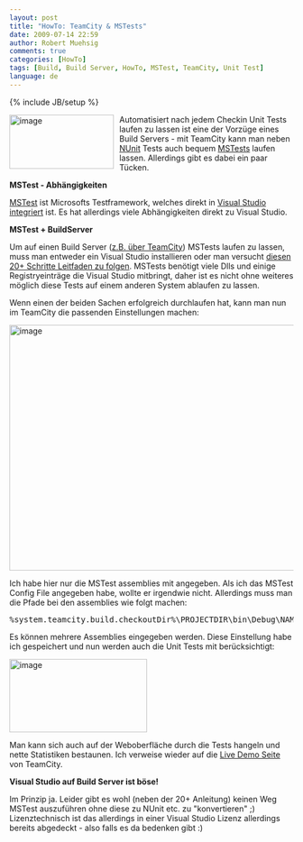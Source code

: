 ```yaml
---
layout: post
title: "HowTo: TeamCity & MSTests"
date: 2009-07-14 22:59
author: Robert Muehsig
comments: true
categories: [HowTo]
tags: [Build, Build Server, HowTo, MSTest, TeamCity, Unit Test]
language: de
---
```

{% include JB/setup %}
<p><a href="{{BASE_PATH}}/assets/wp-images-de/image803.png"><img style="border-right: 0px; border-top: 0px; margin: 0px 10px 0px 0px; border-left: 0px; border-bottom: 0px" height="96" alt="image" src="{{BASE_PATH}}/assets/wp-images-de/image-thumb781.png" width="185" align="left" border="0"></a> Automatisiert nach jedem Checkin Unit Tests laufen zu lassen ist eine der Vorzüge eines Build Servers - mit TeamCity kann man neben <a href="http://www.nunit.org/index.php">NUnit</a> Tests auch bequem <a href="{{BASE_PATH}}/2008/05/22/howto-einfache-tests-unittests-oder-keine-angst-vor-unittests/">MSTests</a> laufen lassen. Allerdings gibt es dabei ein paar Tücken.</p><p><strong>MSTest - Abhängigkeiten</strong></p> <p><a href="http://en.wikipedia.org/wiki/MSTest">MSTest</a> ist Microsofts Testframework, welches direkt in <a href="{{BASE_PATH}}/2008/05/22/howto-einfache-tests-unittests-oder-keine-angst-vor-unittests/">Visual Studio integriert</a> ist. Es hat allerdings viele Abhängigkeiten direkt zu Visual Studio. </p> <p><strong>MSTest + BuildServer</strong></p> <p>Um auf einen Build Server (<a href="{{BASE_PATH}}/2009/07/14/howto-continuous-integration-mit-teamcity/">z.B. über TeamCity</a>) MSTests laufen zu lassen, muss man entweder ein Visual Studio installieren oder man versucht <a href="http://www.shunra.com/shunrablog/index.php/2009/04/running-mstest-without-visual-studio/">diesen 20+ Schritte Leitfaden zu folgen</a>. MSTests benötigt viele Dlls und einige Registryeinträge die Visual Studio mitbringt, daher ist es nicht ohne weiteres möglich diese Tests auf einem anderen System ablaufen zu lassen.</p> <p>Wenn einen der beiden Sachen erfolgreich durchlaufen hat, kann man nun im TeamCity die passenden Einstellungen machen:</p> <p><a href="{{BASE_PATH}}/assets/wp-images-de/image804.png"><img style="border-right: 0px; border-top: 0px; border-left: 0px; border-bottom: 0px" height="436" alt="image" src="{{BASE_PATH}}/assets/wp-images-de/image-thumb782.png" width="513" border="0"></a> </p> <p>Ich habe hier nur die MSTest assemblies mit angegeben. Als ich das MSTest Config File angegeben habe, wollte er irgendwie nicht. Allerdings muss man die Pfade bei den assemblies wie folgt machen:</p> <div class="wlWriterSmartContent" id="scid:812469c5-0cb0-4c63-8c15-c81123a09de7:0406b02a-67cd-4bd3-ab8e-bf0c1f00f4ff" style="padding-right: 0px; display: inline; padding-left: 0px; float: none; padding-bottom: 0px; margin: 0px; padding-top: 0px"><pre name="code" class="c#">%system.teamcity.build.checkoutDir%\PROJECTDIR\bin\Debug\NAME.dll</pre></div>
<p>Es können mehrere Assemblies eingegeben werden. Diese Einstellung habe ich gespeichert und nun werden auch die Unit Tests mit berücksichtigt:</p>
<p><a href="{{BASE_PATH}}/assets/wp-images-de/image805.png"><img style="border-right: 0px; border-top: 0px; border-left: 0px; border-bottom: 0px" height="130" alt="image" src="{{BASE_PATH}}/assets/wp-images-de/image-thumb783.png" width="244" border="0"></a> </p>
<p>Man kann sich auch auf der Weboberfläche durch die Tests hangeln und nette Statistiken bestaunen. Ich verweise wieder auf die <a href="http://teamcity.jetbrains.com/overview.html">Live Demo Seite</a> von TeamCity.</p>
<p><strong>Visual Studio auf Build Server ist böse!</strong></p>
<p>Im Prinzip ja. Leider gibt es wohl (neben der 20+ Anleitung) keinen Weg MSTest auszuführen ohne diese zu NUnit etc. zu "konvertieren" ;)<br>Lizenztechnisch ist das allerdings in einer Visual Studio Lizenz allerdings bereits abgedeckt - also falls es da bedenken gibt :)</p>
